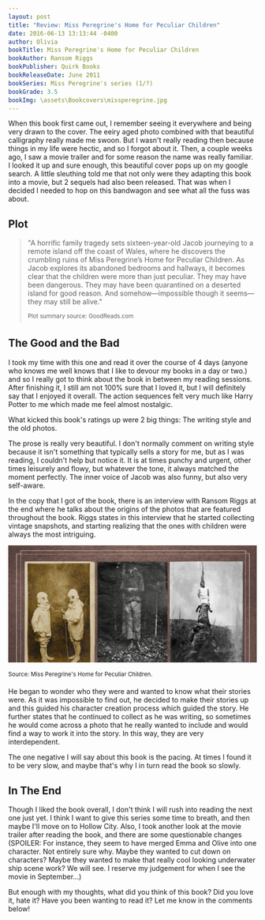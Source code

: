 ```yaml
---
layout: post
title: "Review: Miss Peregrine's Home for Peculiar Children"
date: 2016-06-13 13:13:44 -0400
author: Olivia
bookTitle: Miss Peregrine's Home for Peculiar Children
bookAuthor: Ransom Riggs
bookPublisher: Quirk Books
bookReleaseDate: June 2011
bookSeries: Miss Peregrine's series (1/?)
bookGrade: 3.5
bookImg: \assets\Bookcovers\missperegrine.jpg
---
```


When this book first came out, I remember seeing it everywhere and being very drawn to the cover. The eeiry aged photo combined with that beautiful calligraphy really made me swoon. But I wasn't really reading then because things in my life were hectic, and so I forgot about it. Then, a couple weeks ago, I saw a movie trailer and for some reason the name was really familiar. I looked it up and sure enough, this beautiful cover pops up on my google search. A little sleuthing told me that not only were they adapting this book into a movie, but 2 sequels had also been released. That was when I decided I needed to hop on this bandwagon and see what all the fuss was about.

<!--more-->

## Plot

>"A horrific family tragedy sets sixteen-year-old Jacob journeying to a remote island off the coast of Wales, where he discovers the crumbling ruins of Miss Peregrine’s Home for Peculiar Children. As Jacob explores its abandoned bedrooms and hallways, it becomes clear that the children were more than just peculiar. They may have been dangerous. They may have been quarantined on a deserted island for good reason. And somehow—impossible though it seems—they may still be alive."
>
> <sup>Plot summary source: GoodReads.com</sup>

## The Good and the Bad

I took my time with this one and read it over the course of 4 days (anyone who knows me well knows that I like to devour my books in a day or two.) and so I really got to think about the book in between my reading sessions. After finishing it, I still am not 100% sure that I loved it, but I will definitely say that I enjoyed it overall. The action sequences felt very much like Harry Potter to me which made me feel almost nostalgic.

What kicked this book's ratings up were 2 big things: The writing style and the old photos.

The prose is really very beautiful. I don't normally comment on writing style because it isn't something that typically sells a story for me, but as I was reading, I couldn't help but notice it. It is at times punchy and urgent, other times leisurely and flowy, but whatever the tone, it always matched the moment perfectly. The inner voice of Jacob was also funny, but also very self-aware.

In the copy that I got of the book, there is an interview with Ransom Riggs at the end where he talks about the origins of the photos that are featured throughout the book. Riggs states in this interview that he started collecting vintage snapshots, and starting realizing that the ones with children were always the most intriguing.

![Cover and images](\assets\blogimages\MissP.png)

<sup>Source: Miss Peregrine's Home for Peculiar Children.</sup>

He began to wonder who they were and wanted to know what their stories were. As it was impossible to find out, he decided to make their stories up and this guided his character creation process which guided the story. He further states that he continued to collect as he was writing, so sometimes he would come across a photo that he really wanted to include and would find a way to work it into the story. In this way, they are very interdependent.

The one negative I will say about this book is the pacing. At times I found it to be very slow, and maybe that's why I in turn read the book so slowly.

## In The End

Though I liked the book overall, I don't think I will rush into reading the next one just yet. I think I want to give this series some time to breath, and then maybe I'll move on to Hollow City. Also, I took another look at the movie trailer after reading the book, and there are some questionable changes (SPOILER: <span class="spoiler">For instance, they seem to have merged Emma and Olive into one character. Not entirely sure why. Maybe they wanted to cut down on characters? Maybe they wanted to make that really cool looking underwater ship scene work? We will see. I reserve my judgement for when I see the movie in September...</span>)

But enough with my thoughts, what did you think of this book? Did you love it, hate it? Have you been wanting to read it? Let me know in the comments below!
